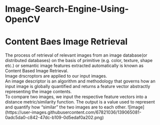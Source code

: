 # Image-Search-Engine-Using-OpenCV
<h1> Content Baes Image Retrieval </h1>
The process of retrieval of relevant images from an
image database(or distributed databases) on the basis
of primitive (e.g. color, texture, shape etc.) or semantic
image features extracted automatically is
known as Content Based Image Retrieval.</br >
Image drscroptors are applied to our input images. </br >
An image descriptor is an algorithm and methodology that governs how an input image is globally quantified and returns a feature vector abstractly representing the image contents.</br >
To compare two images, we input the respective feature vectors into a distance metric/similarity 
function. The output is a value used to represent and quantify how “similar” the two images are 
to each other.
![image](https://user-images.githubusercontent.com/67821036/139065081-0adc5da0-c842-47dc-b109-0d5edaf0a202.png)
